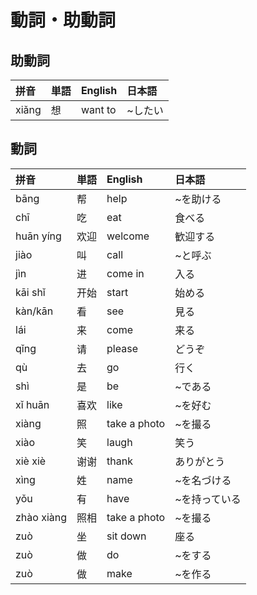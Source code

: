# 動詞・助動詞

## 助動詞

|拼音|単語|English|日本語|
|:--|:--|:--|:--|
|xiǎng|想|want to|~したい|

## 動詞

|拼音|単語|English|日本語|
|:--|:--|:--|:--|
|bāng|帮|help|~を助ける|
|chī|吃|eat|食べる|
|huān yíng|欢迎|welcome|歓迎する|
|jiào|叫|call|~と呼ぶ|
|jìn|进|come in|入る|
|kāi shǐ|开始|start|始める|
|kàn/kān|看|see|見る|
|lái|来|come|来る|
|qǐng|请|please|どうぞ|
|qù|去|go|行く|
|shì|是|be|~である|
|xǐ huān|喜欢|like|~を好む|
|xiàng|照|take a photo|~を撮る|
|xiào|笑|laugh|笑う|
|xiè xiè|谢谢|thank|ありがとう|
|xìng|姓|name|~を名づける|
|yǒu|有|have|~を持っている|
|zhào xiàng|照相|take a photo|~を撮る|
|zuò|坐|sit down|座る|
|zuò|做|do|~をする|
|zuò|做|make|~を作る|
